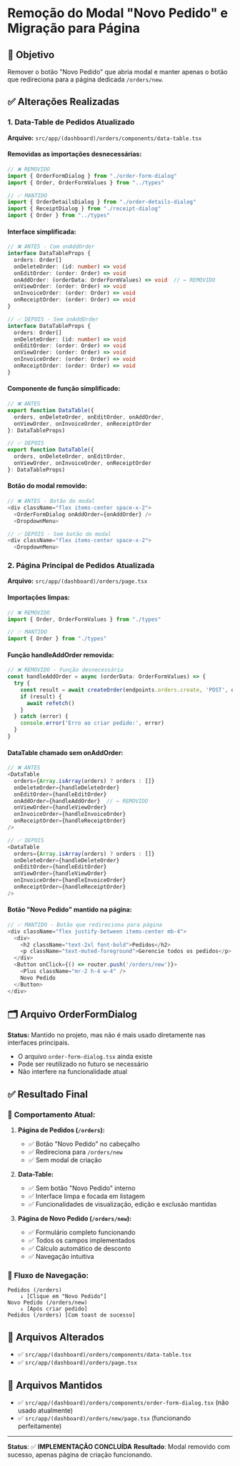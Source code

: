 # Remoção do Modal "Novo Pedido" e Migração para Página

## 🎯 **Objetivo**
Remover o botão "Novo Pedido" que abria modal e manter apenas o botão que redireciona para a página dedicada `/orders/new`.

## ✅ **Alterações Realizadas**

### 1. **Data-Table de Pedidos Atualizado**
**Arquivo:** `src/app/(dashboard)/orders/components/data-table.tsx`

#### Removidas as importações desnecessárias:
```typescript
// ❌ REMOVIDO
import { OrderFormDialog } from "./order-form-dialog"
import { Order, OrderFormValues } from "../types"

// ✅ MANTIDO
import { OrderDetailsDialog } from "./order-details-dialog"
import { ReceiptDialog } from "./receipt-dialog"
import { Order } from "../types"
```

#### Interface simplificada:
```typescript
// ❌ ANTES - Com onAddOrder
interface DataTableProps {
  orders: Order[]
  onDeleteOrder: (id: number) => void
  onEditOrder: (order: Order) => void
  onAddOrder: (orderData: OrderFormValues) => void  // ← REMOVIDO
  onViewOrder: (order: Order) => void
  onInvoiceOrder: (order: Order) => void
  onReceiptOrder: (order: Order) => void
}

// ✅ DEPOIS - Sem onAddOrder
interface DataTableProps {
  orders: Order[]
  onDeleteOrder: (id: number) => void
  onEditOrder: (order: Order) => void
  onViewOrder: (order: Order) => void
  onInvoiceOrder: (order: Order) => void
  onReceiptOrder: (order: Order) => void
}
```

#### Componente de função simplificado:
```typescript
// ❌ ANTES
export function DataTable({ 
  orders, onDeleteOrder, onEditOrder, onAddOrder, 
  onViewOrder, onInvoiceOrder, onReceiptOrder 
}: DataTableProps)

// ✅ DEPOIS
export function DataTable({ 
  orders, onDeleteOrder, onEditOrder, 
  onViewOrder, onInvoiceOrder, onReceiptOrder 
}: DataTableProps)
```

#### Botão do modal removido:
```typescript
// ❌ ANTES - Botão do modal
<div className="flex items-center space-x-2">
  <OrderFormDialog onAddOrder={onAddOrder} />
  <DropdownMenu>

// ✅ DEPOIS - Sem botão do modal
<div className="flex items-center space-x-2">
  <DropdownMenu>
```

### 2. **Página Principal de Pedidos Atualizada**
**Arquivo:** `src/app/(dashboard)/orders/page.tsx`

#### Importações limpas:
```typescript
// ❌ REMOVIDO
import { Order, OrderFormValues } from "./types"

// ✅ MANTIDO
import { Order } from "./types"
```

#### Função handleAddOrder removida:
```typescript
// ❌ REMOVIDO - Função desnecessária
const handleAddOrder = async (orderData: OrderFormValues) => {
  try {
    const result = await createOrder(endpoints.orders.create, 'POST', orderData)
    if (result) {
      await refetch()
    }
  } catch (error) {
    console.error('Erro ao criar pedido:', error)
  }
}
```

#### DataTable chamado sem onAddOrder:
```typescript
// ❌ ANTES
<DataTable 
  orders={Array.isArray(orders) ? orders : []}
  onDeleteOrder={handleDeleteOrder}
  onEditOrder={handleEditOrder}
  onAddOrder={handleAddOrder}  // ← REMOVIDO
  onViewOrder={handleViewOrder}
  onInvoiceOrder={handleInvoiceOrder}
  onReceiptOrder={handleReceiptOrder}
/>

// ✅ DEPOIS
<DataTable 
  orders={Array.isArray(orders) ? orders : []}
  onDeleteOrder={handleDeleteOrder}
  onEditOrder={handleEditOrder}
  onViewOrder={handleViewOrder}
  onInvoiceOrder={handleInvoiceOrder}
  onReceiptOrder={handleReceiptOrder}
/>
```

#### Botão "Novo Pedido" mantido na página:
```typescript
// ✅ MANTIDO - Botão que redireciona para página
<div className="flex justify-between items-center mb-4">
  <div>
    <h2 className="text-2xl font-bold">Pedidos</h2>
    <p className="text-muted-foreground">Gerencie todos os pedidos</p>
  </div>
  <Button onClick={() => router.push('/orders/new')}>
    <Plus className="mr-2 h-4 w-4" />
    Novo Pedido
  </Button>
</div>
```

## 🗂️ **Arquivo OrderFormDialog**
**Status:** Mantido no projeto, mas não é mais usado diretamente nas interfaces principais.

- O arquivo `order-form-dialog.tsx` ainda existe
- Pode ser reutilizado no futuro se necessário
- Não interfere na funcionalidade atual

## ✅ **Resultado Final**

### 🎯 **Comportamento Atual:**
1. **Página de Pedidos (`/orders`):**
   - ✅ Botão "Novo Pedido" no cabeçalho
   - ✅ Redireciona para `/orders/new`
   - ✅ Sem modal de criação

2. **Data-Table:**
   - ✅ Sem botão "Novo Pedido" interno
   - ✅ Interface limpa e focada em listagem
   - ✅ Funcionalidades de visualização, edição e exclusão mantidas

3. **Página de Novo Pedido (`/orders/new`):**
   - ✅ Formulário completo funcionando
   - ✅ Todos os campos implementados
   - ✅ Cálculo automático de desconto
   - ✅ Navegação intuitiva

### 🔄 **Fluxo de Navegação:**
```
Pedidos (/orders) 
    ↓ [Clique em "Novo Pedido"]
Novo Pedido (/orders/new)
    ↓ [Após criar pedido]
Pedidos (/orders) [Com toast de sucesso]
```

## 📝 **Arquivos Alterados**
- ✅ `src/app/(dashboard)/orders/components/data-table.tsx`
- ✅ `src/app/(dashboard)/orders/page.tsx`

## 📝 **Arquivos Mantidos**
- ✅ `src/app/(dashboard)/orders/components/order-form-dialog.tsx` (não usado atualmente)
- ✅ `src/app/(dashboard)/orders/new/page.tsx` (funcionando perfeitamente)

---

**Status**: ✅ **IMPLEMENTAÇÃO CONCLUÍDA**
**Resultado**: Modal removido com sucesso, apenas página de criação funcionando.